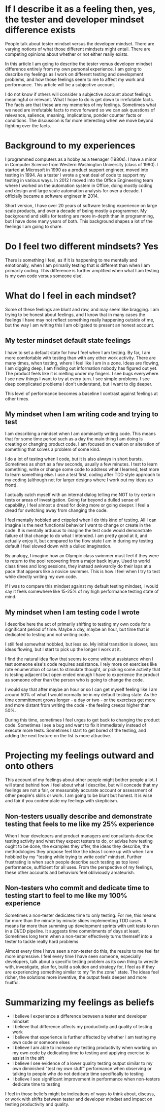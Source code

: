 If I describe it as a feeling then, yes, the tester and developer mindset difference exists
==================================
People talk about tester mindset versus the
developer mindset. There are varying notions of
what those different mindsets might entail. There
are competing opinions about whether or not either
really exists.

In this article I am going to describe the
tester versus developer mindset difference
entirely from my own personal experience. I
am going to describe my feelings as I work
on different testing and development problems,
and how those feelings seem to me to affect
my work and performance. This article
will be a subjective account.

I do not know if others will consider a subjective
account about feelings meaningful or relevant.
What I hope to do is get down to
irrefutable facts. The facts are that these are my memories of my
feelings. Sometimes what we need are irrefutable facts
to move forward so we can ask questions of relevance, salience,
meaning, implications, ponder counter facts or
conditions. The discussion is far more interesting
when we move beyond fighting over the facts.

Background to my experiences
==================================
I programmed computers as a hobby as a teenager (1980s).
I have a minor in Computer Science from Western Washington
University (class of 1990). I started at Microsoft in
1990 as a product support engineer, moved into testing
in 1994. As a tester I wrote a great deal of code to
support my testing in various ways. In 2012 I moved into
the Office Engineering team where I worked on the automation
system in Office, doing mostly coding and design and large
scale automation analysis for over a decade. I officially
became a software engineer in 2014.

Short version, I have over 20 years of software testing
experience on large scale products, and over a decade
of being mostly a programmer. My background and skills for
testing are more in-depth than in programming, but I have
done many years of both. This background shapes a lot
of the feelings I am going to share.

Do I feel two different mindsets? Yes
==================================
There is something I feel, as if it is happening to me
mentally and emotionally, when I am primarily testing
that is different than when I am primarily coding. This
difference is further amplified when what I am testing
is my own code versus someone else'.

What do I feel in each mindset?
==================================
Some of these feelings are blunt and raw, and may seem
like bragging. I am trying to be honest about feelings, and I know
that in many cases the feelings I have may not reflect something
really happening outside of me, but the way I am writing this
I am obligated to present an honest account.

My tester mindset default state feelings
----------------------------------
I have to set a default state for how I feel when I am testing.
By far, I am more comfortable with testing than with
any other work activity. There are many times, when testing,
where I feel like I am in a zone. Ideas are flowing, I am digging
deep, I am finding out information nobody has figured out yet.
The product feels like it is melting under my fingers. I see
bugs everywhere. I see new things I want to try at every turn.
I see simple problems. I see deep complicated problems I
don't understand, but I want to dig deeper. 

This level of performance becomes a baseline I contrast
against feelings at other times.

My mindset when I am writing code and trying to test
----------------------------------
I am describing a mindset when I am dominantly writing code.
This means that for some time period such as a day
the main thing I am doing is creating or changing product
code. I am focused on creation or alteration of something
that solves a problem of some kind.

I do a lot of testing when I code, but it is also always
in short bursts. Sometimes as short as a few seconds, usually
a few minutes. I test to learn something, write or change some code
to address what I learned, test more to learn something else.
I use a test first, coding after TDD style approach to my coding
(although not for larger designs where I work out my ideas
up front).

I actually catch myself with an internal dialog telling
me NOT to try certain tests or areas of investigation. Going
far beyond a dulled sense of capability, I feel almost a dread
for doing more or going deeper. I feel a dread for switching
away from changing the code.

I feel mentally hobbled and crippled when I do this kind
of testing. All I can imagine is the next functional behavior
I want to change or create in the code. It is mentally
arduous to imagine the test code would demonstrate failure of
that change to do what I intended. I am pretty good at it,
and actually enjoy it, but compared to the flow state I am
in during my testing default I feel slowed down with a dulled
imagination.

By analogy, I imagine how an Olympic class swimmer must feel
if they were to return to the pool recovering from a major
back injury. Used to world class times and long sessions, they
instead awkwardly do their laps at a pace that appears like a
novice swimmer. This is how I feel when I try to test
while directly writing my own code.

If I was to compare this mindset against my default testing
mindset, I would say it feels somewhere like 15-25% of my 
high performance testing state of mind.

My mindset when I am testing code I wrote
----------------------------------
I describe here the act of primarily shifting to testing my own code for
a significant period of time. Maybe a day, maybe an hour, but
time that is dedicated to testing and not writing code.

I still feel somewhat hobbled, but less so. My initial
transition is slower, less ideas flowing, but I start to
pick up the longer I work at it.

I find the natural idea flow that seems to come without assistance
when I test someone else's code requires assistance. I rely more
on exercises like rote enumeration of cases to stimulate thought,
or picking some activity that is testing adjacent but open ended
enough I have to experience the product as someone other than the
person who is going to change the code.

I would say that after maybe an hour or so I can get myself
feeling like I am around 50% of what I would normally be in
my default testing state. As the time committment grows longer - a day
or two - or the exercises get more and more distant from writing
the code - the feeling creeps higher than 50%.

During this time, sometimes I feel urges to get back to changing the product
code. Sometimes I see a bug and want to fix it immediately instead
of execute more tests. Sometimes I start to get bored of the testing,
and adding the next feature on the list is more attractive.

Projecting my feelings outward and onto others
=================================
This account of my feelings about other people might bother people a lot.
I will stand behind how I feel about what I describe, but
will concede that my feelings are not a fair, or measurably accurate
account or assessment of other people's skills or work. I am
going to be blunt but honest. It is wise and fair
if you contemplate my feelings with skepticism.

Non-testers usually describe and demonstrate testing that feels to me like my 25% experience
----------------------------------
When I hear developers and product managers and consultants describe
testing activity and what they expect testers to do, or advise
how testing ought to be done, the examples they offer, the ideas they
describe, the methodologies they propose feel like the ideas I
come up with when I am hobbled by my "testing while trying to write code"
mindset. Further frustrating is when such people describe such testing
as top level performance, sufficient for all uses. From the perspective
of my feelings, these other accounts and behaviors feel obliviously amateurish.

Non-testers who commit and dedicate time to testing start to feel to me like my 100% experience
----------------------------------
Sometimes a non-tester dedicates time to only testing. For me, this
means far more than the minute by minute slices implementing
TDD cases. It means far more than summing up development sprints with unit
tests to run in a CI/CD pipeline. It suggests time commitments of days at least.
Sometimes long term when a non-tester effectively turns themself
into a tester to tackle really hard problems

Almost every time I have seen a non-tester do this, the results to me feel far more impressive.
I feel every time I have seen someone, especially developers, talk about
a specific testing problem as its own thing to wrestle with, investigate, plan for,
build a solution and strategy for, I feel as if they are experiencing
something similar to my "in the zone" state. The ideas feel richer, the solutions
more inventive, the output feels deeper and more fruitful.

Summarizing my feelings as beliefs
=================================
- I believe I experience a difference between a tester and developer mindset
- I believe that difference affects my productivity and quality of testing work
- I believe that experience is further affected by whether I am testing my own code or someone elses
- I believe I am able to increase my testing productivity when working on my own code by dedicating time to testing and applying exercise to assist in the sift
- I believe I see evidence of a lower quality testing output similar to my own diminished "test my own stuff" performance when observing or talking to people who do not dedicate time specifically to testing
- I believe I see significant improvement in performance when non-testers dedicate time to testing

I feel in those beliefs might be indications of ways to think about, 
discuss, or work with shifts between tester and developer mindset 
and impact on testing productivity and quality.
